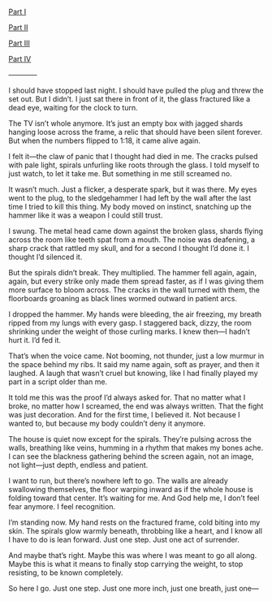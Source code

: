 [Part I](https://www.reddit.com/r/nosleep/s/EzAnNC5GrI)

[Part II](https://www.reddit.com/r/nosleep/s/8UEkZRVog4)

[Part III](https://www.reddit.com/r/nosleep/s/JAhclWK21J)

[Part IV](https://www.reddit.com/r/nosleep/s/BH0m6sAjQ7)

————

I should have stopped last night. I should have pulled the plug and threw the set out. But I didn’t. I just sat there in front of it, the glass fractured like a dead eye, waiting for the clock to turn.

The TV isn’t whole anymore. It’s just an empty box with jagged shards hanging loose across the frame, a relic that should have been silent forever. But when the numbers flipped to 1:18, it came alive again. 

I felt it—the claw of panic that I thought had died in me. The cracks pulsed with pale light, spirals unfurling like roots through the glass. I told myself to just watch, to let it take me. But something in me still screamed no.

It wasn’t much. Just a flicker, a desperate spark, but it was there. My eyes went to the plug, to the sledgehammer I had left by the wall after the last time I tried to kill this thing. My body moved on instinct, snatching up the hammer like it was a weapon I could still trust.

I swung. The metal head came down against the broken glass, shards flying across the room like teeth spat from a mouth. The noise was deafening, a sharp crack that rattled my skull, and for a second I thought I’d done it. I thought I’d silenced it.

But the spirals didn’t break. They multiplied. The hammer fell again, again, again, but every strike only made them spread faster, as if I was giving them more surface to bloom across. The cracks in the wall turned with them, the floorboards groaning as black lines wormed outward in patient arcs.

I dropped the hammer. My hands were bleeding, the air freezing, my breath ripped from my lungs with every gasp. I staggered back, dizzy, the room shrinking under the weight of those curling marks. I knew then—I hadn’t hurt it. I’d fed it.

That’s when the voice came. Not booming, not thunder, just a low murmur in the space behind my ribs. It said my name again, soft as prayer, and then it laughed. A laugh that wasn’t cruel but knowing, like I had finally played my part in a script older than me.

It told me this was the proof I’d always asked for. That no matter what I broke, no matter how I screamed, the end was always written. That the fight was just decoration. And for the first time, I believed it. Not because I wanted to, but because my body couldn’t deny it anymore.

The house is quiet now except for the spirals. They’re pulsing across the walls, breathing like veins, humming in a rhythm that makes my bones ache. I can see the blackness gathering behind the screen again, not an image, not light—just depth, endless and patient.

I want to run, but there’s nowhere left to go. The walls are already swallowing themselves, the floor warping inward as if the whole house is folding toward that center. It’s waiting for me. And God help me, I don’t feel fear anymore. I feel recognition.

I’m standing now. My hand rests on the fractured frame, cold biting into my skin. The spirals glow warmly beneath, throbbing like a heart, and I know all I have to do is lean forward. Just one step. Just one act of surrender.

And maybe that’s right. Maybe this was where I was meant to go all along. Maybe this is what it means to finally stop carrying the weight, to stop resisting, to be known completely.

So here I go. Just one step. Just one more inch, just one breath, just one—


